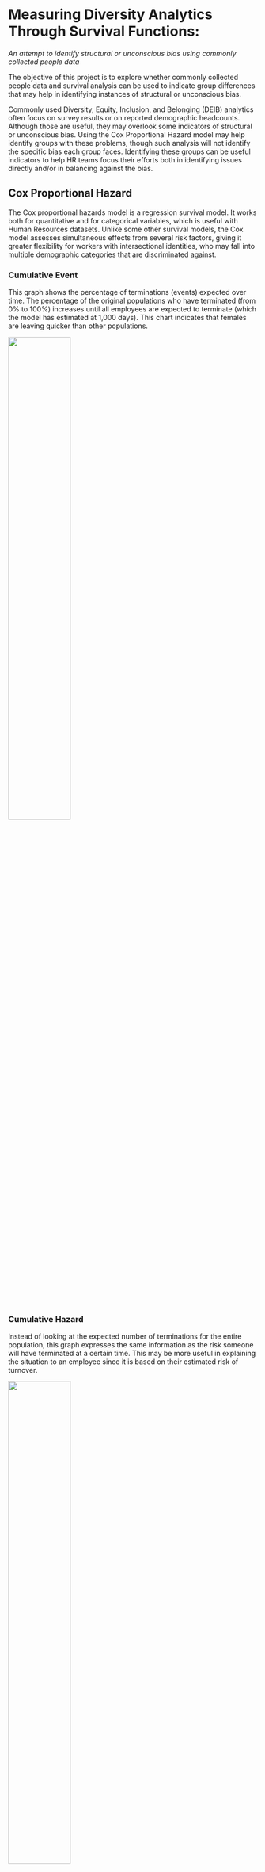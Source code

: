 # Measuring Diversity Analytics Through Survival Functions: 
<i>An attempt to identify structural or unconscious bias using commonly collected people data</i>



The objective of this project is to explore whether commonly collected people data and survival analysis can be used to indicate group differences that may help in identifying instances of structural or unconscious bias.  

Commonly used Diversity, Equity, Inclusion, and Belonging (DEIB) analytics often focus on survey results or on reported demographic headcounts.  Although those are useful, they may overlook some indicators of structural or unconscious bias.  Using the Cox Proportional Hazard model may help identify groups with these problems, though such analysis will not identify the specific bias each group faces.  Identifying these groups can be useful indicators to help HR teams focus their efforts both in identifying issues directly and/or in balancing against the bias.

## Cox Proportional Hazard 
The Cox proportional hazards model is a regression survival model.  It works both for quantitative and for categorical variables, which is useful with Human Resources datasets.  Unlike some other survival models, the Cox model assesses simultaneous effects from several risk factors, giving it greater flexibility for workers with intersectional identities, who may fall into multiple demographic categories that are discriminated against.

### Cumulative Event
This graph shows the percentage of terminations (events) expected over time.  The percentage of the original populations who have terminated (from 0% to 100%) increases until all employees are expected to terminate (which the model has estimated at 1,000 days).  This chart indicates that females are leaving quicker than other populations.

<img src="https://github.com/LookHere/Diversity-Through-Survival-Functions/blob/main/images/CumulativeEventSmall.jpg" width=50% height=50%>

### Cumulative Hazard
Instead of looking at the expected number of terminations for the entire population, this graph expresses the same information as the risk someone will have terminated at a certain time.  This may be more useful in explaining the situation to an employee since it is based on their estimated risk of turnover.

<img src="https://github.com/LookHere/Diversity-Through-Survival-Functions/blob/main/images/CumulativeHazardSmall.jpg" width=50% height=50%>

### Survival Probability % 

Another way to to look at the results is to consider the chance someone will survive over a period of time.  A confidence interval was also added to this view (and could be added to any of the graphs).  We can see a wider confidence interval for the non-binary population; since there were fewer instances of non-binary employees, the model has less confidence in its projection of that population.

<img src="https://github.com/LookHere/Diversity-Through-Survival-Functions/blob/main/images/SurvivalProbabilitySmall.jpg" width=50% height=50%>


## Validity

A main concern for this type of correlation analysis is false positives.  To test against that, I created the [Look Here Dummy Dataset](https://github.com/LookHere/Look-Here-Dummy-Data) that procedurally generates employees based on categories (gender, race, division) based on US national averages, in addition to hire and termination dates.  Since the dummy data is based on a randomized collection of these categories, there is no bias in it.  If the model finds no bias in the dummy data but finds bias in the live data, it will give us confidence in the vailidity of the model.

## Model Implementation
The Cox Proportional Hazard model can be implemented in multiple systems.  For simplicity we use the coding language R here since it is a free software platform developed for statistical methods.

After organizing the data and running the needed calculations, we can verify if there is a statistical significance to any of the demographic data on tenure.  One verification is concordance, which measures the goodness of fit.  Concordance is 0.5 when the model is as accurate as random chance, and 1.0 when the model is a perfect prediction.  A concordance of over 0.8 indicates a strong model, as long as its confidence interval does not extend below 0.5 in the range.  

A p-test can be used for the model and also for the factors in the model.  The smaller the p-value, the more confidence we can place in the model; generally, under 0.05 is a standard.  The Wald test is useful in identifying the p-value for the entire model.

## Testing

This test was run three times for populations of 20, 200, 2,000, and 20,000 headcounts with synthetic, unbiased data.  The model should return that there is no indications of bias.

All headcount levels had some categories (ex. marketing, female, white) that passed their own p-test (lower than 0.05).  These (falsely) indicated biase for these categories.

<img src="https://github.com/LookHere/Diversity-Through-Survival-Functions/blob/main/images/Ptest1.png" width=75% height=75%>

Two of the organizations at the headcount level of 20 had a Wald p-test significantly under 0.05 indicating the model (falsely) could find bias.  All other tests were over 0.05, (rightfully) showing the models found no bias. 

<img src="https://github.com/LookHere/Diversity-Through-Survival-Functions/blob/main/images/WaldTest1.png" width=75% height=75%>

The three organizations at the headcount level of 20 employees had over a 0.8 concordance, implying the model fits the data well and (wrongfully) implying they can be used to find bias.  All other categories were around 0.6 or below, (rightfully) implying they found no bias.
 
<img src="https://github.com/LookHere/Diversity-Through-Survival-Functions/blob/main/images/Concordance1.png" width=75% height=75%>

Considering all of these together, two of organizations with 20 employees passed all tests, (falsely) indicating bias. All organizations from headcount levels 200 to 20,000 all failed the concordance test (rightfully) indicating that their data should not be used to find bias.  Since this fictional data is not influenced by structural or unconscious bias, finding indications of bias at the 20 employee headcount level implies that organizations at that size may be too small for this method of diversity analysis.  The next tests look to identify validity for organizations with headcounts between 20 and 200 employees.

The second round of testing also (falsely) implied statistical significance of multiple categories for all headcount levels.

<img src="https://github.com/LookHere/Diversity-Through-Survival-Functions/blob/main/images/Ptest2.png" width=75% height=75%>

All headcount levels had one or two organizations that had under 0.05 for the Ward p-test, (falsely) implying that they are statistically significant.

<img src="https://github.com/LookHere/Diversity-Through-Survival-Functions/blob/main/images/WaldTest2.png" width=75% height=75%>

For the organizations with 20 employees, 7 of the 10 had over 0.8 concordance, (falsely) implying they should be used.  No other headcount level had any organization with concordance over 0.8 (correctly) implying they should not be used.   

<img src="https://github.com/LookHere/Diversity-Through-Survival-Functions/blob/main/images/Concordance2.png" width=75% height=75%>

For the second round of testing, only 2 of 10 organizations with 20 employees passed all tests, (falsely) implying there is statistically significant bias.  No other headcount levels had any organizations that identified bias where there was none.  Taking all of these results into consideration, it appears that the Cox Proportional Hazard model is not a good tool for diversity analysis for organizations under 50 employees.  

